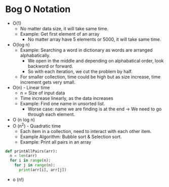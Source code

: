 # Bog O Notation

- O(1)
  - No matter data size, it will take same time.
  - Example: Get first element of an array
    - No matter array have 5 elements or 5000, it will take same time.
- O(log n)
  - Example: Searching a word in dictionary as words are arranged alphabatically.
    - We open in the middle and depending on alphabatical order, look backword or forward.
    - So with each iteration, we cut the problem by half.
  - For smaller collection, time could be high but as size increase, time increment gets very small.
- O(n) - Linear time
  - n = Size of input data
  - Time increase linearly, as the data increases
  - Example: Find one name in unsorted list.
    - Worse case: name we are finding is at the end -> We need to go through each element.
- O (n log n)
- O (n<sup>2</sup>) - Quadratic time
  - Each item in a collection, need to interact with each other item.
  - Example Algorithm: Bubble sort & Selection sort.
  - Example: Print all pairs in an array

```python
def printAllPairs(arr):
  n = len(arr)
  for i in range(n):
    for j in range(n):
      print(arr[i], arr[j])
```

- o (n!)

